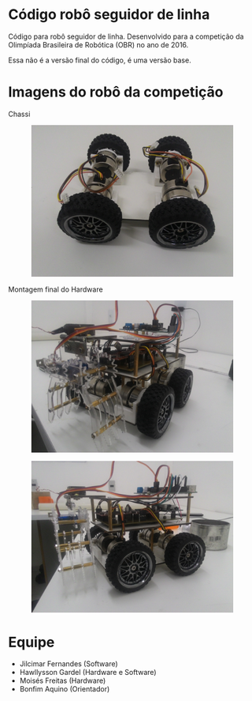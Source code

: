 # Código robô seguidor de linha
Código para robô seguidor de linha. Desenvolvido para a competição da Olimpíada Brasileira de Robótica (OBR) no ano de 2016.

Essa não é a versão final do código, é uma versão base.

# Imagens do robô da competição

Chassi

<p align="center"><img src="https://github.com/jilcimar/seguidor-de-linha-OBR-2016/blob/master/imagens/base.jpg" width="410px"></p>

Montagem final do Hardware

<p align="center"><img src="https://github.com/jilcimar/seguidor-de-linha-OBR-2016/blob/master/imagens/principal.jpg" width="410px"></p>

<p align="center"><img src="https://github.com/jilcimar/seguidor-de-linha-OBR-2016/blob/master/imagens/frente.jpg" width="410px"></p>

# Equipe
 - Jilcimar Fernandes (Software)
 - Hawllysson Gardel (Hardware e Software)
 - Moisés Freitas (Hardware)
 - Bonfim Aquino (Orientador)
